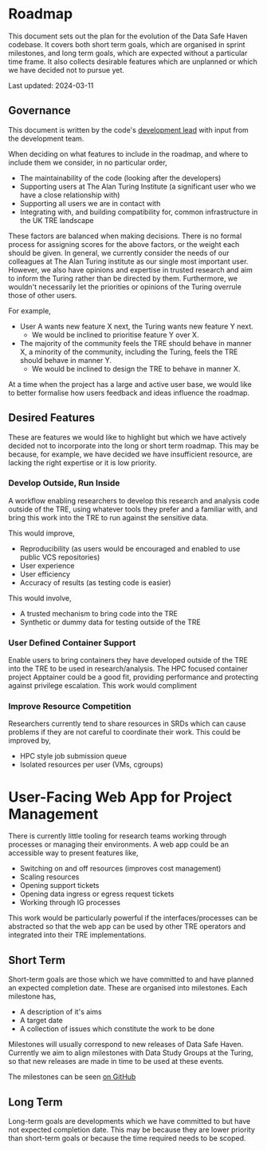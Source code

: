 # Roadmap

This document sets out the plan for the evolution of the Data Safe Haven codebase.
It covers both short term goals, which are organised in sprint milestones, and long term goals, which are expected without a particular time frame.
It also collects desirable features which are unplanned or which we have decided not to pursue yet.

Last updated: 2024-03-11

## Governance

This document is written by the code's [development lead](https://github.com/JimMadge) with input from the development team.

When deciding on what features to include in the roadmap, and where to include them we consider, in no particular order,

- The maintainability of the code (looking after the developers)
- Supporting users at The Alan Turing Institute (a significant user who we have a close relationship with)
- Supporting all users we are in contact with
- Integrating with, and building compatibility for, common infrastructure in the UK TRE landscape

These factors are balanced when making decisions.
There is no formal process for assigning scores for the above factors, or the weight each should be given.
In general, we currently consider the needs of our colleagues at The Alan Turing institute as our single most important user.
However, we also have opinions and expertise in trusted research and aim to inform the Turing rather than be directed by them.
Furthermore, we wouldn't necessarily let the priorities or opinions of the Turing overrule those of other users.

For example,

- User A wants new feature X next, the Turing wants new feature Y next.
    - We would be inclined to prioritise feature Y over X.
- The majority of the community feels the TRE should behave in manner X, a minority of the community, including the Turing, feels the TRE should behave in manner Y.
    - We would be inclined to design the TRE to behave in manner X.

At a time when the project has a large and active user base, we would like to better formalise how users feedback and ideas influence the roadmap.

## Desired Features

These are features we would like to highlight but which we have actively decided not to incorporate into the long or short term roadmap.
This may be because, for example, we have decided we have insufficient resource, are lacking the right expertise or it is low priority.

### Develop Outside, Run Inside

A workflow enabling researchers to develop this research and analysis code outside of the TRE, using whatever tools they prefer and a familiar with, and bring this work into the TRE to run against the sensitive data.

This would improve,

- Reproducibility (as users would be encouraged and enabled to use public VCS repositories)
- User experience
- User efficiency
- Accuracy of results (as testing code is easier)

This would involve,

- A trusted mechanism to bring code into the TRE
- Synthetic or dummy data for testing outside of the TRE

### User Defined Container Support

Enable users to bring containers they have developed outside of the TRE into the TRE to be used in research/analysis.
The HPC focused container project Apptainer could be a good fit, providing performance and protecting against privilege escalation.
This work would compliment [](#develop-outside-run-inside)

### Improve Resource Competition

Researchers currently tend to share resources in SRDs which can cause problems if they are not careful to coordinate their work.
This could be improved by,

- HPC style job submission queue
- Isolated resources per user (VMs, cgroups)

# User-Facing Web App for Project Management

There is currently little tooling for research teams working through processes or managing their environments.
A web app could be an accessible way to present features like,

- Switching on and off resources (improves cost management)
- Scaling resources
- Opening support tickets
- Opening data ingress or egress request tickets
- Working through IG processes

This work would be particularly powerful if the interfaces/processes can be abstracted so that the web app can be used by other TRE operators and integrated into their TRE implementations.

## Short Term

Short-term goals are those which we have committed to and have planned an expected completion date.
These are organised into milestones.
Each milestone has,

- A description of it's aims
- A target date
- A collection of issues which constitute the work to be done

Milestones will usually correspond to new releases of Data Safe Haven.
Currently we aim to align milestones with Data Study Groups at the Turing, so that new releases are made in time to be used at these events.

The milestones can be seen [on GitHub](https://github.com/alan-turing-institute/data-safe-haven/milestones)

## Long Term

Long-term goals are developments which we have committed to but have not expected completion date.
This may be because they are lower priority than short-term goals or because the time required needs to be scoped.
